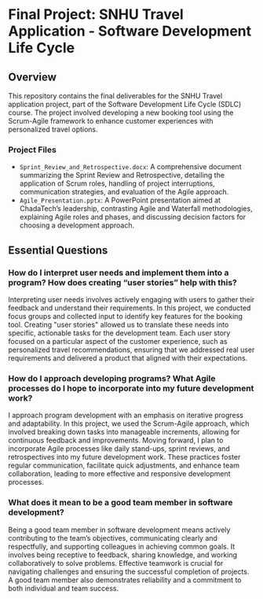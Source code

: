 
# Final Project: SNHU Travel Application - Software Development Life Cycle

## Overview

This repository contains the final deliverables for the SNHU Travel application project, part of the Software Development Life Cycle (SDLC) course. The project involved developing a new booking tool using the Scrum-Agile framework to enhance customer experiences with personalized travel options.

### Project Files
- `Sprint_Review_and_Retrospective.docx`: A comprehensive document summarizing the Sprint Review and Retrospective, detailing the application of Scrum roles, handling of project interruptions, communication strategies, and evaluation of the Agile approach.
- `Agile_Presentation.pptx`: A PowerPoint presentation aimed at ChadaTech’s leadership, contrasting Agile and Waterfall methodologies, explaining Agile roles and phases, and discussing decision factors for choosing a development approach.

## Essential Questions

### How do I interpret user needs and implement them into a program? How does creating “user stories” help with this?

Interpreting user needs involves actively engaging with users to gather their feedback and understand their requirements. In this project, we conducted focus groups and collected input to identify key features for the booking tool. Creating "user stories" allowed us to translate these needs into specific, actionable tasks for the development team. Each user story focused on a particular aspect of the customer experience, such as personalized travel recommendations, ensuring that we addressed real user requirements and delivered a product that aligned with their expectations.

### How do I approach developing programs? What Agile processes do I hope to incorporate into my future development work?

I approach program development with an emphasis on iterative progress and adaptability. In this project, we used the Scrum-Agile approach, which involved breaking down tasks into manageable increments, allowing for continuous feedback and improvements. Moving forward, I plan to incorporate Agile processes like daily stand-ups, sprint reviews, and retrospectives into my future development work. These practices foster regular communication, facilitate quick adjustments, and enhance team collaboration, leading to more effective and responsive development processes.

### What does it mean to be a good team member in software development?

Being a good team member in software development means actively contributing to the team’s objectives, communicating clearly and respectfully, and supporting colleagues in achieving common goals. It involves being receptive to feedback, sharing knowledge, and working collaboratively to solve problems. Effective teamwork is crucial for navigating challenges and ensuring the successful completion of projects. A good team member also demonstrates reliability and a commitment to both individual and team success.
